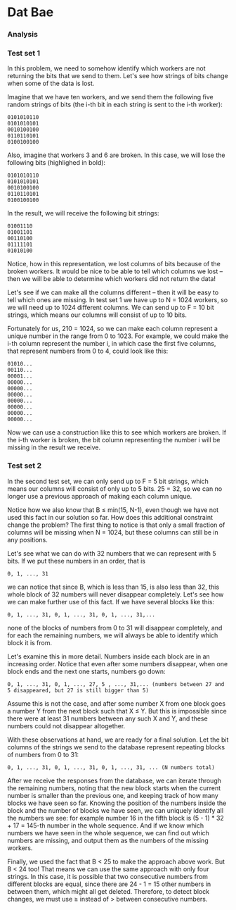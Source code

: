# Dat Bae

### Analysis

### Test set 1
In this problem, we need to somehow identify which workers are not returning the bits that we send to them. Let's see how strings of bits change when some of the data is lost.

Imagine that we have ten workers, and we send them the following five random strings of bits (the i-th bit in each string is sent to the i-th worker):

    0101010110
    0101010101
    0010100100
    0110110101
    0100100100

Also, imagine that workers 3 and 6 are broken. In this case, we will lose the following bits (highlighed in bold):

    0101010110
    0101010101
    0010100100
    0110110101
    0100100100

In the result, we will receive the following bit strings:

    01001110
    01001101
    00110100
    01111101
    01010100

Notice, how in this representation, we lost columns of bits because of the broken workers. It would be nice to be able to tell which columns we lost – then we will be able to determine which workers did not return the data!

Let's see if we can make all the columns different – then it will be easy to tell which ones are missing. In test set 1 we have up to N = 1024 workers, so we will need up to 1024 different columns. We can send up to F = 10 bit strings, which means our columns will consist of up to 10 bits.

Fortunately for us, 210 = 1024, so we can make each column represent a unique number in the range from 0 to 1023. For example, we could make the i-th column represent the number i, in which case the first five columns, that represent numbers from 0 to 4, could look like this:

    01010...
    00110...
    00001...
    00000...
    00000...
    00000...
    00000...
    00000...
    00000...
    00000...

Now we can use a construction like this to see which workers are broken. If the i-th worker is broken, the bit column representing the number i will be missing in the result we receive.

### Test set 2
In the second test set, we can only send up to F = 5 bit strings, which means our columns will consist of only up to 5 bits. 25 = 32, so we can no longer use a previous approach of making each column unique.

Notice how we also know that B ≤ min(15, N-1), even though we have not used this fact in our solution so far. How does this additional constraint change the problem? The first thing to notice is that only a small fraction of columns will be missing when N = 1024, but these columns can still be in any positions.

Let's see what we can do with 32 numbers that we can represent with 5 bits. If we put these numbers in an order, that is

    0, 1, ..., 31

we can notice that since B, which is less than 15, is also less than 32, this whole block of 32 numbers will never disappear completely. Let's see how we can make further use of this fact. If we have several blocks like this:

    0, 1, ..., 31, 0, 1, ..., 31, 0, 1, ..., 31,...

none of the blocks of numbers from 0 to 31 will disappear completely, and for each the remaining numbers, we will always be able to identify which block it is from.

Let's examine this in more detail. Numbers inside each block are in an increasing order. Notice that even after some numbers disappear, when one block ends and the next one starts, numbers go down:

    0, 1, ..., 31, 0, 1, ..., 27, 5 , ..., 31,... (numbers between 27 and 5 disappeared, but 27 is still bigger than 5)

Assume this is not the case, and after some number X from one block goes a number Y from the next block such that X ≤ Y. But this is impossible since there were at least 31 numbers between any such X and Y, and these numbers could not disappear altogether.

With these observations at hand, we are ready for a final solution. Let the bit columns of the strings we send to the database represent repeating blocks of numbers from 0 to 31:

    0, 1, ..., 31, 0, 1, ..., 31, 0, 1, ..., 31, ... (N numbers total)

After we receive the responses from the database, we can iterate through the remaining numbers, noting that the new block starts when the current number is smaller than the previous one, and keeping track of how many blocks we have seen so far. Knowing the position of the numbers inside the block and the number of blocks we have seen, we can uniquely identify all the numbers we see: for example number 16 in the fifth block is (5 - 1) * 32 + 17 = 145-th number in the whole sequence. And if we know which numbers we have seen in the whole sequence, we can find out which numbers are missing, and output them as the numbers of the missing workers.

Finally, we used the fact that B < 25 to make the approach above work. But B < 24 too! That means we can use the same approach with only four strings. In this case, it is possible that two consecutive numbers from different blocks are equal, since there are 24 - 1 = 15 other numbers in between them, which might all get deleted. Therefore, to detect block changes, we must use ≥ instead of > between consecutive numbers.
